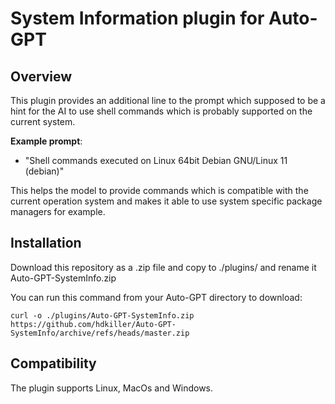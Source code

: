 # System Information plugin for Auto-GPT

## Overview

This plugin provides an additional line to the prompt which supposed to be a hint for the AI to use shell commands which is probably supported on the current system.

**Example prompt**:

   - "Shell commands executed on Linux 64bit Debian GNU/Linux 11 (debian)"

This helps the model to provide commands which is compatible with the current operation system and makes it able to use system specific package managers for example. 

## Installation

Download this repository as a .zip file and copy to ./plugins/ and rename it Auto-GPT-SystemInfo.zip

You can run this command from your Auto-GPT directory to download:

```
curl -o ./plugins/Auto-GPT-SystemInfo.zip https://github.com/hdkiller/Auto-GPT-SystemInfo/archive/refs/heads/master.zip 
```

## Compatibility

The plugin supports Linux, MacOs and Windows. 



